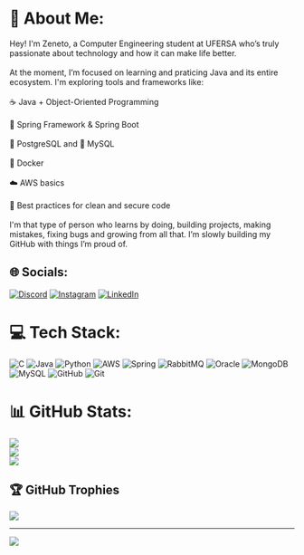 # 💫 About Me:
Hey! I'm Zeneto, a Computer Engineering student at UFERSA who’s truly passionate about technology and how it can make life better.<br><br>At the moment, I’m focused on learning and praticing Java and its entire ecosystem. I'm exploring tools and frameworks like:<br><br>☕ Java + Object-Oriented Programming<br><br>🌱 Spring Framework & Spring Boot<br><br>🐘 PostgreSQL and 🐬 MySQL<br><br>🐳 Docker<br><br>☁️ AWS basics<br><br>🔐 Best practices for clean and secure code<br><br>I'm that type of person who learns by doing, building projects, making mistakes, fixing bugs and growing from all that. I’m slowly building my GitHub with things I’m proud of.


## 🌐 Socials:
[![Discord](https://img.shields.io/badge/Discord-%237289DA.svg?logo=discord&logoColor=white)](https://discord.gg/zenetiin) [![Instagram](https://img.shields.io/badge/Instagram-%23E4405F.svg?logo=Instagram&logoColor=white)](https://instagram.com/https://www.instagram.com/ozeneto_/) [![LinkedIn](https://img.shields.io/badge/LinkedIn-%230077B5.svg?logo=linkedin&logoColor=white)](https://linkedin.com/in/https://www.linkedin.com/in/devzeneto/) 

# 💻 Tech Stack:
![C](https://img.shields.io/badge/c-%2300599C.svg?style=for-the-badge&logo=c&logoColor=white) ![Java](https://img.shields.io/badge/java-%23ED8B00.svg?style=for-the-badge&logo=openjdk&logoColor=white) ![Python](https://img.shields.io/badge/python-3670A0?style=for-the-badge&logo=python&logoColor=ffdd54) ![AWS](https://img.shields.io/badge/AWS-%23FF9900.svg?style=for-the-badge&logo=amazon-aws&logoColor=white) ![Spring](https://img.shields.io/badge/spring-%236DB33F.svg?style=for-the-badge&logo=spring&logoColor=white) ![RabbitMQ](https://img.shields.io/badge/rabbitmq-FF6600?style=for-the-badge&logo=rabbitmq&logoColor=white) ![Oracle](https://img.shields.io/badge/Oracle-F80000?style=for-the-badge&logo=oracle&logoColor=white) ![MongoDB](https://img.shields.io/badge/MongoDB-%234ea94b.svg?style=for-the-badge&logo=mongodb&logoColor=white) ![MySQL](https://img.shields.io/badge/mysql-4479A1.svg?style=for-the-badge&logo=mysql&logoColor=white) ![GitHub](https://img.shields.io/badge/github-%23121011.svg?style=for-the-badge&logo=github&logoColor=white) ![Git](https://img.shields.io/badge/git-%23F05033.svg?style=for-the-badge&logo=git&logoColor=white)
# 📊 GitHub Stats:
![](https://github-readme-stats.vercel.app/api?username=zenetodev&theme=dark&hide_border=false&include_all_commits=false&count_private=false)<br/>
![](https://nirzak-streak-stats.vercel.app/?user=zenetodev&theme=dark&hide_border=false)<br/>
![](https://github-readme-stats.vercel.app/api/top-langs/?username=zenetodev&theme=dark&hide_border=false&include_all_commits=false&count_private=false&layout=compact)

## 🏆 GitHub Trophies
![](https://github-profile-trophy.vercel.app/?username=zenetodev&theme=dark&no-frame=false&no-bg=true&margin-w=4)

---
[![](https://visitcount.itsvg.in/api?id=zenetodev&icon=2&color=0)](https://visitcount.itsvg.in)

<!-- Proudly created with GPRM ( https://gprm.itsvg.in ) -->
